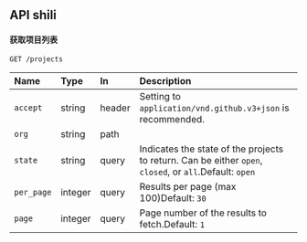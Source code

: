 # 



## API shili


#### 获取项目列表

```
GET /projects
```

| Name       | Type    | In     | Description                                                  |
| :--------- | :------ | :----- | :----------------------------------------------------------- |
| `accept`   | string  | header | Setting to `application/vnd.github.v3+json` is recommended.  |
| `org`      | string  | path   |                                                              |
| `state`    | string  | query  | Indicates the state of the projects to return. Can be either `open`, `closed`, or `all`.Default: `open` |
| `per_page` | integer | query  | Results per page (max 100)Default: `30`                      |
| `page`     | integer | query  | Page number of the results to fetch.Default: `1`             |

